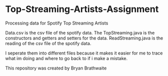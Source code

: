 # Top-Streaming-Artists-Assignment
Processing data for Spotify Top Streaming Artists

Data.csv is the csv file of the spotify data. The TopStreaming.java is the constructors and getters and setters for the data. ReadStreaming.java is the reading of the csv file of the spotify data. 

I seperate them into different files because it makes it easier for me to trace what im doing and where to go back to if i make a mistake.

This repository was created by Bryan Brathwaite 
